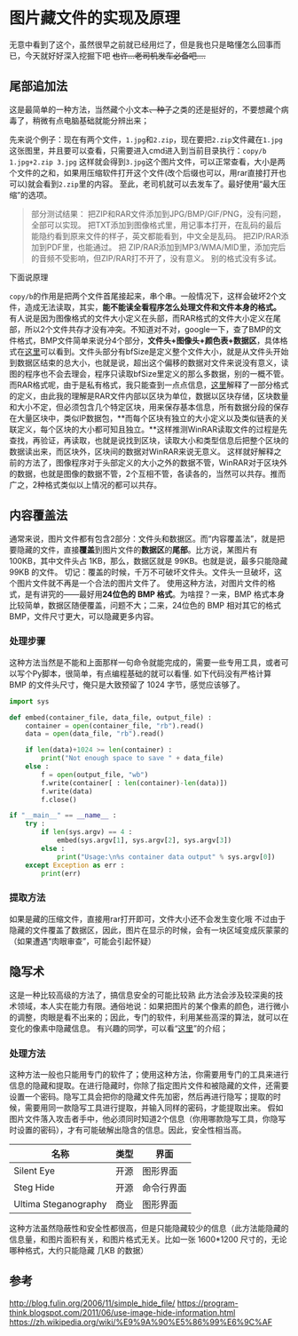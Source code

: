 # 图片藏文件的实现及原理

无意中看到了这个，虽然很早之前就已经用烂了，但是我也只是略懂怎么回事而已，今天就好好深入挖掘下吧
~~也许...老司机发车必备吧....~~

## 尾部追加法

这是最简单的一种方法，当然藏个小文本~~、种子~~之类的还是挺好的，不要想藏个病毒了，稍微有点电脑基础就能分辨出来；

先来说个例子：现在有两个文件，`1.jpg`和`2.zip`，现在要把`2.zip`文件藏在`1.jpg`这张图里，并且要可以查看，只需要进入cmd进入到当前目录执行：`copy/b 1.jpg+2.zip 3.jpg`
这样就会得到`3.jpg`这个图片文件，可以正常查看，大小是两个文件的之和，如果用压缩软件打开这个文件(改个后缀也可以，用rar直接打开也可以)就会看到`2.zip`里的内容。
至此，老司机就可以去发车了。最好使用“最大压缩”的选项。

>   部分测试结果：
>   把ZIP和RAR文件添加到JPG/BMP/GIF/PNG，没有问题，全部可以实现。
>   把TXT添加到图像格式里，用记事本打开，在乱码的最后能隐约看到原来文件的样子，英文都能看到，中文全是乱码。
>   把ZIP/RAR添加到PDF里，也能通过。
>   把 ZIP/RAR添加到MP3/WMA/MID里，添加完后的音频不受影响，但ZIP/RAR打不开了，没有意义。
>   别的格式没有多试。

下面说原理

`copy/b`的作用是把两个文件首尾接起来，串个串。一般情况下，这样会破坏2个文件，造成无法读取，其实，**能不能读全看程序怎么处理文件和文件本身的格式。**
有人说是因为图像格式的文件大小定义在头部，而RAR格式的文件大小定义在尾部，所以2个文件共存才没有冲突。不知道对不对，google一下，查了BMP的文件格式，BMP文件简单来说分4个部分，**文件头+图像头+颜色表+数据区**，具体格式在[这里](http://web.uccs.edu/wbahn/ECE1021/STATIC/REFERENCES/bmpfileformat.htm)可以看到。文件头部分有bfSize是定义整个文件大小，就是从文件头开始到数据区结束的总大小，也就是说，超出这个偏移的数据对文件来说没有意义，读图的程序也不会去理会，程序只读取bfSize里定义的那么多数据，别的一概不管。
而RAR格式呢，由于是私有格式，我只能查到一点点信息，[这里](http://www.win-rar.com/index.php?id=24&kb=1&kb_article_id=162)解释了一部分格式的定义，由此我的理解是RAR文件内部以区块为单位，数据以区块存储，区块数量和大小不定，但必须包含几个特定区块，用来保存基本信息，所有数据分段的保存在大量区块中，类似IP数据包，**而每个区块有独立的大小定义以及类似链表的关联定义，每个区块的大小都可知且独立。**这样推测WinRAR读取文件的过程是先查找，再验证，再读取，也就是说找到区块，读取大小和类型信息后把整个区块的数据读出来，而区块外，区块间的数据对WinRAR来说无意义。
这样就好解释之前的方法了，图像程序对于头部定义的大小之外的数据不管，WinRAR对于区块外的数据，也就是图像的数据不管，2个互相不管，各读各的，当然可以共存。推而广之，2种格式类似以上情况的都可以共存。

## 内容覆盖法

通常来说，图片文件都有包含2部分：文件头和数据区。而“内容覆盖法”，就是把要隐藏的文件，直接**覆盖**到图片文件的**数据区**的**尾部**。比方说，某图片有 100KB，其中文件头占 1KB，那么，数据区就是 99KB。也就是说，最多只能隐藏 99KB 的文件。
切记：覆盖的时候，千万不可破坏文件头。文件头一旦破坏，这个图片文件就不再是一个合法的图片文件了。
使用这种方法，对图片文件的格式，是有讲究的——最好用**24位色的 BMP 格式**。为啥捏？一来，BMP 格式本身比较简单，数据区随便覆盖，问题不大；二来，24位色的 BMP 相对其它的格式 BMP，文件尺寸更大，可以隐藏更多内容。

### 处理步骤

这种方法当然是不能和上面那样一句命令就能完成的，需要一些专用工具，或者可以写个Py脚本，很简单，有点编程基础的就可以看懂.
如下代码没有严格计算 BMP 的文件头尺寸，俺只是大致预留了 1024 字节，感觉应该够了。

```python
import sys

def embed(container_file, data_file, output_file) :
    container = open(container_file, "rb").read()
    data = open(data_file, "rb").read()

    if len(data)+1024 >= len(container) :
        print("Not enough space to save " + data_file)
    else :
        f = open(output_file, "wb")
        f.write(container[ : len(container)-len(data)])
        f.write(data)
        f.close()

if "__main__" == __name__ :
    try :
        if len(sys.argv) == 4 :
            embed(sys.argv[1], sys.argv[2], sys.argv[3])
        else :
            print("Usage:\n%s container data output" % sys.argv[0])
    except Exception as err :
        print(err)
```

### 提取方法

如果是藏的压缩文件，直接用rar打开即可，文件大小还不会发生变化哦
不过由于隐藏的文件覆盖了数据区，因此，图片在显示的时候，会有一块区域变成灰蒙蒙的（如果遭遇“肉眼审查”，可能会引起怀疑）

## 隐写术

这是一种比较高级的方法了，搞信息安全的可能比较熟
此方法会涉及较深奥的技术领域，本人实在能力有限。通俗地说：如果把图片的某个像素的颜色，进行微小的调整，肉眼是看不出来的；因此，专门的软件，利用某些高深的算法，就可以在变化的像素中隐藏信息。
有兴趣的同学，可以看“[这里](https://zh.wikipedia.org/wiki/%E9%9A%90%E5%86%99%E6%9C%AF)”的介绍；

### 处理方法

这种方法一般也只能用专门的软件了；使用这种方法，你需要用专门的工具来进行信息的隐藏和提取。在进行隐藏时，你除了指定图片文件和被隐藏的文件，还需要设置一个密码。隐写工具会把你的隐藏文件先加密，然后再进行隐写；提取的时候，需要用同一款隐写工具进行提取，并输入同样的密码，才能提取出来。
假如图片文件落入攻击者手中，他必须同时知道2个信息（你用哪款隐写工具，你隐写时设置的密码），才有可能破解出隐含的信息。因此，安全性相当高。

| 名称                   | 类型   | 界面    |
| -------------------- | ---- | ----- |
| Silent Eye           | 开源   | 图形界面  |
| Steg Hide            | 开源   | 命令行界面 |
| Ultima Steganography | 商业   | 图形界面  |

这种方法虽然隐蔽性和安全性都很高，但是只能隐藏较少的信息（此方法能隐藏的信息量，和图片面积有关，和图片格式无关。比如一张 1600*1200 尺寸的，无论哪种格式，大约只能隐藏 几KB 的数据）

## 参考

http://blog.fulin.org/2006/11/simple_hide_file/
https://program-think.blogspot.com/2011/06/use-image-hide-information.html
https://zh.wikipedia.org/wiki/%E9%9A%90%E5%86%99%E6%9C%AF